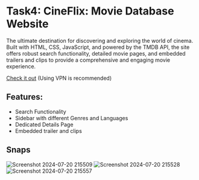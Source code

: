﻿# Task4: CineFlix: Movie Database Website

The ultimate destination for discovering and exploring the world of cinema. Built with HTML, CSS, JavaScript, and powered by the TMDB API, the site offers robust search functionality, detailed movie pages, and embedded trailers and clips to provide a comprehensive and engaging movie experience.

 [Check it out](https://main--cineflixwebsite.netlify.app/) (Using VPN is recommended)

 ## Features:
 - Search Functionality
 - Sidebar with different Genres and Languages
 - Dedicated Details Page
 - Embedded trailer and clips

## Snaps
![Screenshot 2024-07-20 215509](https://github.com/user-attachments/assets/0083c499-b6b1-4a1d-985d-c25f1fd5ed1c)
![Screenshot 2024-07-20 215528](https://github.com/user-attachments/assets/8f24d7c1-b856-41ea-ab09-d897558d3350)
![Screenshot 2024-07-20 215557](https://github.com/user-attachments/assets/c0236873-5327-4972-86db-4a6ee7c748f1)

